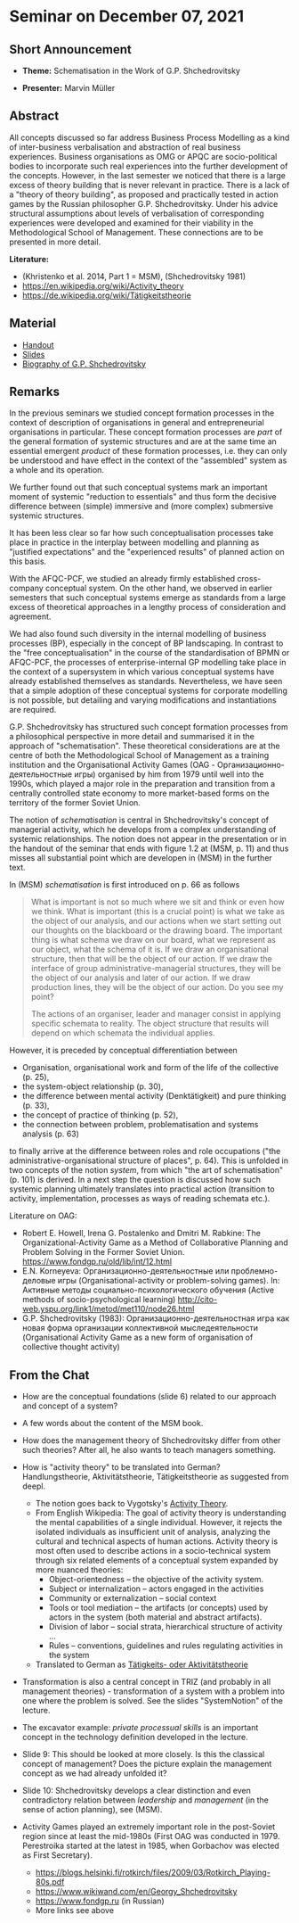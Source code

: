 # Seminar on December 07, 2021

## Short Announcement

* __Theme:__  Schematisation in the Work of G.P. Shchedrovitsky

* __Presenter:__ Marvin Müller

## Abstract

All concepts discussed so far address Business Process Modelling as a kind of
inter-business verbalisation and abstraction of real business experiences.
Business organisations as OMG or APQC are socio-political bodies to
incorporate such real experiences into the further development of the
concepts. However, in the last semester we noticed that there is a large
excess of theory building that is never relevant in practice. There is a lack
of a "theory of theory building", as proposed and practically tested in action
games by the Russian philosopher G.P. Shchedrovitsky.  Under his advice
structural assumptions about levels of verbalisation of corresponding
experiences were developed and examined for their viability in the
Methodological School of Management. These connections are to be presented in
more detail.

__Literature:__
- (Khristenko et al. 2014, Part 1 = MSM), (Shchedrovitsky 1981)
- <https://en.wikipedia.org/wiki/Activity_theory>
- <https://de.wikipedia.org/wiki/Tätigkeitstheorie>

## Material

* [Handout](Handout.pdf)
* [Slides](Handout.pdf)
* [Biography of G.P. Shchedrovitsky](https://wumm-project.github.io/Texts/Shchedrovitsky-Biography.pdf)

## Remarks

In the previous seminars we studied concept formation processes in the context
of description of organisations in general and entrepreneurial organisations
in particular. These concept formation processes are _part_ of the general
formation of systemic structures and are at the same time an essential
emergent _product_ of these formation processes, i.e. they can only be
understood and have effect in the context of the "assembled" system as a whole
and its operation.

We further found out that such conceptual systems mark an important moment of
systemic "reduction to essentials" and thus form the decisive difference
between (simple) immersive and (more complex) submersive systemic structures.

It has been less clear so far how such conceptualisation processes take place
in practice in the interplay between modelling and planning as "justified
expectations" and the "experienced results" of planned action on this basis.

With the AFQC-PCF, we studied an already firmly established cross-company
conceptual system. On the other hand, we observed in earlier semesters that
such conceptual systems emerge as standards from a large excess of theoretical
approaches in a lengthy process of consideration and agreement.

We had also found such diversity in the internal modelling of business
processes (BP), especially in the concept of BP landscaping. In contrast to
the "free conceptualisation" in the course of the standardisation of BPMN or
AFQC-PCF, the processes of enterprise-internal GP modelling take place in the
context of a supersystem in which various conceptual systems have already
established themselves as standards. Nevertheless, we have seen that a simple
adoption of these conceptual systems for corporate modelling is not possible,
but detailing and varying modifications and instantiations are required.

G.P. Shchedrovitsky has structured such concept formation processes from a
philosophical perspective in more detail and summarised it in the approach of
"schematisation". These theoretical considerations are at the centre of both
the Methodological School of Management as a training institution and the
Organisational Activity Games (OAG - Организационно-деятельностные игры)
organised by him from 1979 until well into the 1990s, which played a major
role in the preparation and transition from a centrally controlled state
economy to more market-based forms on the territory of the former Soviet
Union.

The notion of _schematisation_ is central in Shchedrovitsky's concept of
managerial activity, which he develops from a complex understanding of
systemic relationships. The notion does not appear in the presentation or in
the handout of the seminar that ends with figure 1.2 at (MSM, p. 11) and thus
misses all substantial point which are developen in (MSM) in the further text.

In (MSM) _schematisation_ is first introduced on p. 66 as follows

<blockquote>
What is important is not so much where we sit and think or even how we think.
What is important (this is a crucial point) is what we take as the object of
our analysis, and our actions when we start setting out our thoughts on the
blackboard or the drawing board. The important thing is what schema we draw on
our board, what we represent as our object, what the schema of it is. If we
draw an organisational structure, then that will be the object of our action.
If we draw the interface of group administrative-managerial structures, they
will be the object of our analysis and later of our action. If we draw
production lines, they will be the object of our action. Do you see my point?

The actions of an organiser, leader and manager consist in applying specific
schemata to reality. The object structure that results will depend on which
schemata the individual applies.
</blockquote>

However, it is preceded by conceptual differentiation between

- Organisation, organisational work and form of the life of the collective
  (p. 25),
- the system-object relationship (p. 30),
- the difference between mental activity (Denktätigkeit) and pure thinking
  (p. 33),
- the concept of practice of thinking (p. 52),
- the connection between problem, problematisation and systems analysis
  (p. 63)

to finally arrive at the difference between roles and role occupations ("the
administrative-organisational structure of places", p. 64).  This is unfolded
in two concepts of the notion _system_, from which "the art of schematisation"
(p. 101) is derived. In a next step the question is discussed how such
systemic planning ultimately translates into practical action (transition to
activity, implementation, processes as ways of reading schemata etc.).

Literature on OAG:
- Robert E. Howell, Irena G. Postalenko and Dmitri M. Rabkine: The
  Organizational-Activity Game as a Method of Collaborative Planning and
  Problem Solving in the Former Soviet Union. 
  <https://www.fondgp.ru/old/lib/int/12.html>
- E.N. Korneyeva: Организационно-деятельностные или проблемно-деловые игры
  (Organisational-activity or problem-solving games). In: Активные методы
  социально-психологического обучения (Active methods of socio-psychological
  learning) <http://cito-web.yspu.org/link1/metod/met110/node26.html>
- G.P. Shchedrovitsky (1983): Организационно-деятельностная игра как новая
  форма организации коллективной мыследеятельности (Organisational Activity
  Game as a new form of organisation of collective thought activity)

## From the Chat

- How are the conceptual foundations (slide 6) related to our approach and
  concept of a system?

- A few words about the content of the MSM book.

- How does the management theory of Shchedrovitsky differ from other such
  theories?  After all, he also wants to teach managers something.

- How is "activity theory" to be translated into German? Handlungstheorie,
  Aktivitätstheorie, Tätigkeitstheorie as suggested from deepl.

  - The notion goes back to Vygotsky's
    [Activity Theory](https://en.wikipedia.org/wiki/Activity_theory). 
  - From English Wikipedia: The goal of activity theory is understanding the
    mental capabilities of a single individual. However, it rejects the
    isolated individuals as insufficient unit of analysis, analyzing the
    cultural and technical aspects of human actions. Activity theory is most
    often used to describe actions in a socio-technical system through six
    related elements of a conceptual system expanded by more nuanced theories:
    - Object-orientedness – the objective of the activity system. 
    - Subject or internalization – actors engaged in the activities
    - Community or externalization – social context    
    - Tools or tool mediation – the artifacts (or concepts) used by actors in
      the system (both material and abstract artifacts).
    - Division of labor – social strata, hierarchical structure of activity ...
    - Rules – conventions, guidelines and rules regulating activities in the
      system      
  - Translated to German as [Tätigkeits- oder
    Aktivitätstheorie](https://de.wikipedia.org/wiki/T%C3%A4tigkeitstheorie)

- Transformation is also a central concept in TRIZ (and probably in all
  management theories) - transformation of a system with a problem into one
  where the problem is solved. See the slides "SystemNotion" of the lecture.  

- The excavator example: _private processual skills_ is an important concept
  in the technology definition developed in the lecture.  

- Slide 9: This should be looked at more closely. Is this the classical
  concept of management? Does the picture explain the management concept as we
  had already unfolded it?

- Slide 10: Shchedrovitsky develops a clear distinction and even contradictory
  relation between _leadership_ and _management_ (in the sense of action
  planning), see (MSM).

- Activity Games played an extremely important role in the post-Soviet region
  since at least the mid-1980s (First OAG was conducted in 1979. Perestroika
  started at the latest in 1985, when Gorbachov was elected as First
  Secretary).
  - <https://blogs.helsinki.fi/rotkirch/files/2009/03/Rotkirch_Playing-80s.pdf>
  - <https://www.wikiwand.com/en/Georgy_Shchedrovitsky>
  - <https://www.fondgp.ru> (in Russian)
  - More links see above
